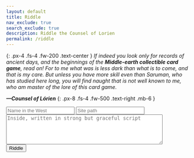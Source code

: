 ```yaml
---
layout: default
title: Riddle
nav_exclude: true
search_exclude: true
description: Riddle the Counsel of Lorien 
permalink: /riddle
---
```


{: .px-4 .fs-4 .fw-200 .text-center }
<i>If indeed you look only for records of ancient days, and the beginnings of the <b>Middle-earth collectible card game</b>, read on! For to me what was is less dark than what is to come, and that is my care. But unless you have more skill even than Saruman, who has studied here long, you will find naught that is not well known to me, who am master of the lore of this card game.</i>

<i><b>—Counsel of Lórien</b></i>
{: .px-8 .fs-4 .fw-500 .text-right .mb-6 }

<div class="contact-form">
<form method="post" action="https://forms.un-static.com/forms/870c9fca8c1e2d184592d226cb8a21c725eed1a1">
  <input type="text" name="name" placeholder="Name in the West" required>
  <input type="email" name="email" placeholder="Site path" required>
  <textarea name="message" placeholder="Inside, written in strong but graceful script" cols="50" rows="5" required></textarea>
  <br>
  <button type="submit" class="btn">Riddle</button>
</form>
</div>
